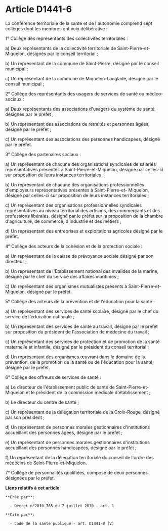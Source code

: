 # Article D1441-6

La conférence territoriale de la santé et de l'autonomie comprend sept collèges dont les membres ont voix délibérative : 

1° Collège des représentants des collectivités territoriales : 

a) Deux représentants de la collectivité territoriale de Saint-Pierre-et-Miquelon, désignés par le conseil territorial ; 

b) Un représentant de la commune de Saint-Pierre, désigné par le conseil municipal ; 

c) Un représentant de la commune de Miquelon-Langlade, désigné par le conseil municipal ; 

2° Collège des représentants des usagers de services de santé ou médico-sociaux : 

a) Deux représentants des associations d'usagers du système de santé, désignés par le préfet ; 

b) Un représentant des associations de retraités et personnes âgées, désigné par le préfet ; 

c) Un représentant des associations des personnes handicapées, désigné par le préfet. 

3° Collège des partenaires sociaux : 

a) Un représentant de chacune des organisations syndicales de salariés représentatives présentes à Saint-Pierre-et-Miquelon,
désigné par celles-ci sur proposition de leurs instances territoriales ; 

b) Un représentant de chacune des organisations professionnelles d'employeurs représentatives présentes à Saint-Pierre-et-
Miquelon, désigné par celles-ci sur proposition de leurs instances territoriales ; 

c) Un représentant des organisations professionnelles syndicales représentatives au niveau territorial des artisans, des
commerçants et des professions libérales, désigné par le préfet sur la proposition de la chambre d'agriculture, de commerce,
d'industrie et des métiers ; 

d) Un représentant des entreprises et exploitations agricoles désigné par le préfet. 

4° Collège des acteurs de la cohésion et de la protection sociale : 

a) Un représentant de la caisse de prévoyance sociale désigné par son directeur ; 

b) Un représentant de l'Etablissement national des invalides de la marine, désigné par le chef du service des affaires
maritimes ; 

c) Un représentant des organismes mutualistes présents à Saint-Pierre-et-Miquelon, désigné par le préfet. 

5° Collège des acteurs de la prévention et de l'éducation pour la santé : 

a) Un représentant des services de santé scolaire, désigné par le chef du service de l'éducation nationale ; 

b) Un représentant des services de santé au travail, désigné par le préfet sur proposition du président de l'association de
médecine du travail ; 

c) Un représentant des services de protection et de promotion de la santé maternelle et infantile, désigné par le président
du conseil territorial ; 

d) Un représentant des organismes œuvrant dans le domaine de la prévention, de la promotion de la santé ou de l'éducation
pour la santé, désigné par le préfet. 

6° Collège des offreurs de services de santé : 

a) Le directeur de l'établissement public de santé de Saint-Pierre-et-Miquelon et le président de la commission médicale
d'établissement ; 

b) Le directeur du centre de santé ; 

c) Un représentant de la délégation territoriale de la Croix-Rouge, désigné par son président ; 

d) Un représentant de personnes morales gestionnaires d'institutions accueillant des personnes âgées, désigné par le
préfet ; 

e) Un représentant de personnes morales gestionnaires d'institutions accueillant des personnes handicapées, désigné par le
préfet ; 

f) Un représentant de la délégation territoriale du conseil de l'ordre des médecins de Saint-Pierre-et-Miquelon. 

7° Collège de personnalités qualifiées, composé de deux personnes désignées par le préfet.

**Liens relatifs à cet article**

	**Créé par**:

	  - Décret n°2010-765 du 7 juillet 2010 - art. 1

	**Cité par**:

	  - Code de la santé publique - art. D1441-8 (V)
